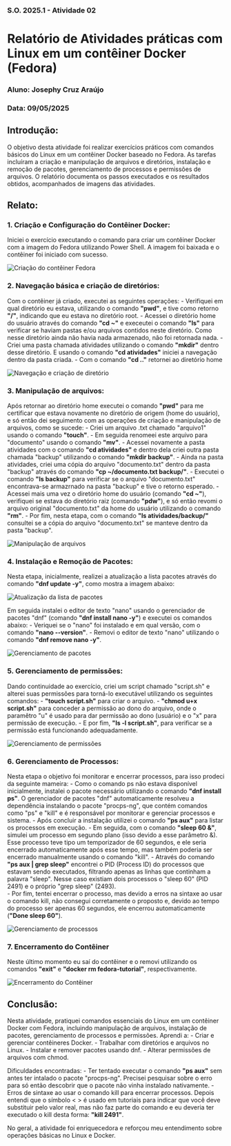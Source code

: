 ### S.O. 2025.1 - Atividade 02
# **Relatório de Atividades práticas com Linux em um contêiner Docker (Fedora)**
### Aluno: Josephy Cruz Araújo 
### Data: 09/05/2025

## Introdução: 
O objetivo desta atividade foi realizar exercícios práticos com comandos básicos do Linux em um contêiner Docker baseado no Fedora. As tarefas incluíram a criação e manipulação de arquivos e diretórios, instalação e remoção de pacotes, gerenciamento de processos e permissões de arquivos. O relatório documenta os passos executados e os resultados obtidos, acompanhados de imagens das atividades.

## Relato:
### 1. Criação e Configuração do Contêiner Docker: 
Iniciei o exercício executando o comando para criar um contêiner Docker com a imagem do Fedora utilizando Power Shell. A imagem foi baixada e o contêiner foi iniciado com sucesso.

![Criação do contêiner Fedora](imgs/img_1.jpeg)

### 2. Navegação básica e criação de diretórios:
Com o contêiner já criado, executei as seguintes operações: 
    - Verifiquei em qual diretório eu estava, utilizando o comando **"pwd"**, e tive como retorno **"/"**, indicando que eu estava no diretório root. 
    - Acessei o diretório home do usuário através do comando **"cd ~"** e execeutei o comando **"ls"** para verificar se haviam pastas e/ou arquivos contidos neste diretório. Como nesse diretório ainda não havia nada armazenado, não foi retornada nada. 
    - Criei uma pasta chamada atividades utilizando o comando **"mkdir"** dentro desse diretório. E usando o comando **"cd atividades"** iniciei a navegação dentro da pasta criada. 
    - Com o comando **"cd .."** retornei ao diretório home

![Navegação e criação de diretório](imgs/img_2.jpeg)

### 3. Manipulação de arquivos: 
Após retornar ao diretório home executei o comando **"pwd"** para me certificar que estava novamente no diretório de origem (home do usuário), e só então dei seguimento com as operações de criação e manipulação de arquivos, como se sucede: 
    - Criei um arquivo .txt chamado "arquivo1" usando o comando **"touch"**. 
    - Em seguida renomeei este arquivo para "documento" usando o comando **"mv"**. 
    - Acessei novamente a pasta atividades com o comando **"cd atividades"** e dentro dela criei outra pasta chamada "backup" utilizando o comando **"mkdir backup"**.
    - Ainda na pasta atividades, criei uma cópia do arquivo "documento.txt" dentro da pasta "backup" através do comando **"cp ~/documento.txt backup/"**. 
    - Executei o comando **"ls backup"** para verificar se o arquivo "documento.txt" encontrava-se armazrnado na pasta "backup" e tive o retorno esperado. 
    - Acessei mais uma vez o diretório home do usuário (comando **"cd ~"**), verifiquei se estava do diretório raiz (comando **"pdw"**), e só então revomi o arquivo original "documento.txt" da home do usuário utilizando o comando **"rm"**. 
    - Por fim, nesta etapa, com o comando **"ls atividades/backup/"** consultei se a cópia do arquivo "documento.txt" se manteve dentro da pasta "backup".

![Manipulação de arquivos](imgs/img_3.jpeg)

### 4. Instalação e Remoção de Pacotes:
Nesta etapa, inicialmente, realizei a atualização a lista pacotes através do comando **"dnf update -y"**, como mostra a imagem abaixo: 

![Atualização da lista de pacotes](imgs/img_4.jpeg)

Em seguida instalei o editor de texto "nano" usando o gerenciador de pacotes "dnf" (comando **"dnf install nano -y"**) e executei os comandos abaixo: 
    - Veriquei se o "nano" foi instalado e em qual versão, com o comando **"nano --version"**.
    - Removi o editor de texto "nano" utilizando o comando **"dnf remove nano -y"**.

![Gerenciamento de pacotes](imgs/img_6.jpeg)

### 5. Gerenciamento de permissões: 
Dando continuidade ao exercício, criei um script chamado "script.sh" e alterei suas permissões para torná-lo executável utilizando os seguintes comandos:
    - **"touch script.sh"** para criar o arquivo.
    - **"chmod u+x script.sh"** para conceder a permissão ao dono do arquivo, onde o paramêtro "u" é usado para dar permissão ao dono (usuário) e o "x" para permissão de execução. 
    - E por fim, **"ls -l script.sh"**, para verificar se a permissão está funcionando adequadamente. 

![Gerenciamento de permissões](imgs/img_7.jpeg)

### 6. Gerenciamento de Processos:
Nesta etapa o objetivo foi monitorar e encerrar processos, para isso prodeci da seguinte mameira: 
    - Como o comando ps não estava disponível inicialmente, instalei o pacote necessário utilizando o comando **"dnf install ps"**. O gerenciador de pacotes "dnf" automaticamente resolveu a dependência instalando o pacote "procps-ng", que contém comandos como "ps" e "kill" e é responsável por monitorar e gerenciar processos e sistema. 
    - Após concluir a instalação utilizei o comando **"ps aux"** para listar os processos em execução.
    - Em seguida, com o comando **"sleep 60 &"**, simulei um processo em segundo plano (isso devido a esse parâmetro &). Esse processo teve tipo um temporizador de 60 segundos, e ele seria encerrado automaticamente após esse tempo, mas também poderia ser encerrado manualmente usando o comando "kill". 
    - Através do comando **"ps aux | grep sleep"** encontrei o PID (Process ID) do processos que estavam sendo executados, filtrando apenas as linhas que continham a palavra "sleep". Nesse caso existiam dois processos o "sleep 60" (PID 2491) e o próprio "grep sleep" (2493).  
    - Por fim, tentei encerrar o processo, mas devido a erros na sintaxe ao usar o comando kill, não consegui corretamente o proposto e, devido ao tempo do processo ser apenas 60 segundos, ele encerrou automaticamente (**"Done    sleep 60"**).

![Gerenciamento de processos](imgs/img_8.jpeg)

### 7. Encerramento do Contêiner
Neste último momento eu saí do contêiner e o removi utilizando os comandos **"exit"** e **"docker rm fedora-tutorial"**, respectivamente. 

![Encerramento do Contêiner](imgs/img_9.jpeg)

## Conclusão: 
Nesta atividade, pratiquei comandos essenciais do Linux em um contêiner Docker com Fedora, incluindo manipulação de arquivos, instalação de pacotes, gerenciamento de processos e permissões. Aprendi a:
    - Criar e gerenciar contêineres Docker.
    - Trabalhar com diretórios e arquivos no Linux. 
    - Instalar e remover pacotes usando dnf.
    - Alterar permissões de arquivos com chmod.

Dificuldades encontradas:
    - Ter tentado executar o comando **"ps aux"** sem antes ter intalado o pacote "procps-ng". Precisei pesquisar sobre o erro para só então descobrir que o pacote não vinha instalado nativamente. 
    - Erros de sintaxe ao usar o comando kill para encerrar processos. Depois entendi que o símbolo < > é usado em tutoriais para indicar que você deve substituir pelo valor real, mas não faz parte do comando e eu deveria ter executado o kill desta forma: **"kill 2491"**.

No geral, a atividade foi enriquecedora e reforçou meu entendimento sobre operações básicas no Linux e Docker.
